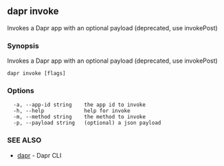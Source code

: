 ## dapr invoke

Invokes a Dapr app with an optional payload (deprecated, use invokePost)

### Synopsis

Invokes a Dapr app with an optional payload (deprecated, use invokePost)

```
dapr invoke [flags]
```

### Options

```
  -a, --app-id string    the app id to invoke
  -h, --help             help for invoke
  -m, --method string    the method to invoke
  -p, --payload string   (optional) a json payload
```

### SEE ALSO

* [dapr](dapr.md)	 - Dapr CLI


